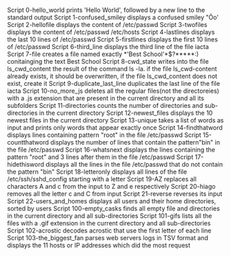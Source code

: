 Script 0-hello_world prints 'Hello World', followed by a new line to the standard output
Script 1-confused_smiley displays a confused smiley "Ôo'
Script 2-hellofile displays the content of /etc/passwd
Script 3-twofiles displays the content of /etc/passwd /etc/hosts
Script 4-lastlines displays the last 10 lines of /etc/passwd
Script 5-firstlines displays the first 10 lines of /etc/passwd
Script 6-third_line displays the third line of the file iacta
Script 7-file creates a file named exactly \*\'Best School\'\*$\?\*\*\*\*\*:) conitainging the text Best School
Script 8-cwd_state writes into the file ls_cwd_content the result of the command ls -la. if the file ls_cwd-content already exists, it should be overwritten, if the file ls_cwd_content does not exist, create it
Script 9-duplicate_last_line duplicates the last line of the file iacta
Script 10-no_more_js deletes all the regular files(not the directoreies) with a .js extension that are present in the current directory and all its subfolders
Script 11-directories counts the number of directories and sub-directories in the current directory
Script 12-newest_files displays the 10 newest files in the current directory
Script 13-unique takes a list of words as input and prints only words that appear exactly once
Script 14-findthatword displays lines containing pattern "root" in the file /etc/passwd
Script 15-countthatword displays the number of lines that contain the pattern"bin" in the file /etc/passwd
Script 16-whatsnext displays the lines containing the pattern "root" and 3 lines after them in the file /etc/passwd
Script 17-hidethisword displays all the lines in the file /etc/passwd that do not contain the pattern "bin"
Script 18-letteronly displays all lines of the file /etc/ssh/sshd_config starting with a letter
Script 19-AZ replaces all characters A and c from the input to Z and e respectively
Script 20-hiago removes all the letter c and C from input
Script 21-reverse reverses its input
Script 22-users_and_homes displays all users and their home directories, sorted by users
Script 100-empty_casks finds all empty file and directories in the current directory and all sub-directories
Script 101-gifs lists all the files with a .gif extension in the current directory and all sub-directories
Script 102-acrostic decodes acrostic that use the first letter of each line
Script 103-the_biggest_fan parses web servers logs in TSV format and displays the 11 hosts or IP addresses which did the most request
